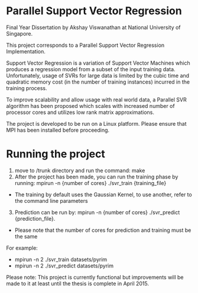 Parallel Support Vector Regression
==================================

Final Year Dissertation by Akshay Viswanathan at National University of Singapore.

This project corresponds to a Parallel Support Vector Regression Implementation.

Support Vector Regression is a variation of Support Vector Machines which produces a regression model from a subset of the input training data. Unfortunately, usage of SVRs for large data is limited by the cubic time and quadratic memory cost (in the number of training instances) incurred in the training process.  

To improve scalability and allow usage with real world data, a Parallel SVR algorithm has been proposed which scales with increased number of processor cores and utilizes low rank matrix approximations. 

The project is developed to be run on a Linux platform. Please ensure that MPI has been installed before proceeding.

Running the project
=================== 
1. move to /trunk directory and run the command: make
2. After the project has been made, you can run the training phase by running: mpirun -n {number of cores} ./svr_train {training_file}
  * The training by default uses the Gaussian Kernel, to use another, refer to the command line parameters
3. Prediction can be run by: mpirun -n {number of cores} ./svr_predict {prediction_file}.
  * Please note that the number of cores for prediction and training must be the same
  
For example:
* mpirun -n 2 ./svr_train datasets/pyrim
* mpirun -n 2 ./svr_predict datasets/pyrim


Please note: This project is currently functional but improvements will be made to it at least until the thesis is complete in April 2015. 
